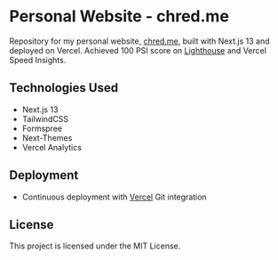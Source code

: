 # Personal Website - chred.me

Repository for my personal website, [chred.me](https://chred.me/), built with Next.js 13 and deployed on Vercel. Achieved 100 PSI score on [Lighthouse](https://googlechrome.github.io/lighthouse/viewer/?psiurl=https://chred.me/&strategy=mobile&category=performance&category=accessibility&category=best-practices&category=seo&category=pwa) and Vercel Speed Insights.

## Technologies Used

- Next.js 13
- TailwindCSS
- Formspree
- Next-Themes
- Vercel Analytics

## Deployment

- Continuous deployment with [Vercel](https://vercel.com/) Git integration

## License

This project is licensed under the MIT License.

